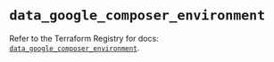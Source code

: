 # `data_google_composer_environment`

Refer to the Terraform Registry for docs: [`data_google_composer_environment`](https://registry.terraform.io/providers/hashicorp/google/6.29.0/docs/data-sources/composer_environment).
